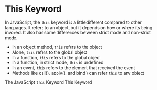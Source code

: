 # This Keyword

In JavaScript, the `this` keyword is a little different compared to other languages. It refers to an object, but it depends on how or where its being invoked. It also has some differences between strict mode and non-strict mode.

- In an object method, `this` refers to the object
- Alone, `this` refers to the global object
- In a function, `this` refers to the global object
- In a function, in strict mode, `this` is undefined
- In an event, `this` refers to the element that received the event
- Methods like call(), apply(), and bind() can refer `this` to any object

<BadgeLink colorScheme='yellow' badgeText='Read' href='https://www.w3schools.com/js/js_this.asp'>The JavaScript `this` Keyword</BadgeLink>
<BadgeLink colorScheme='yellow' badgeText='Read' href='https://developer.mozilla.org/en-US/docs/Web/JavaScript/Reference/Operators/this'>This Keyword</BadgeLink>

